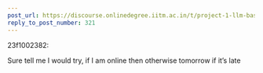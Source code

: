 ```yaml
---
post_url: https://discourse.onlinedegree.iitm.ac.in/t/project-1-llm-based-automation-agent-discussion-thread-tds-jan-2025/164277/322
reply_to_post_number: 321
---
```

 23f1002382:

Sure tell me I would try, if I am online then otherwise tomorrow if it’s late
